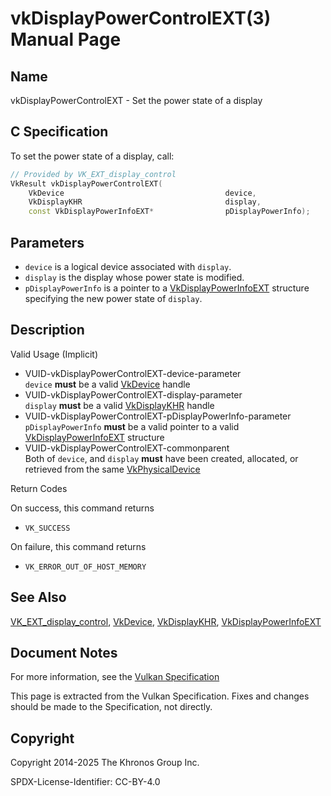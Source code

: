 # vkDisplayPowerControlEXT(3) Manual Page

## Name

vkDisplayPowerControlEXT - Set the power state of a display



## [](#_c_specification)C Specification

To set the power state of a display, call:

```c++
// Provided by VK_EXT_display_control
VkResult vkDisplayPowerControlEXT(
    VkDevice                                    device,
    VkDisplayKHR                                display,
    const VkDisplayPowerInfoEXT*                pDisplayPowerInfo);
```

## [](#_parameters)Parameters

- `device` is a logical device associated with `display`.
- `display` is the display whose power state is modified.
- `pDisplayPowerInfo` is a pointer to a [VkDisplayPowerInfoEXT](https://registry.khronos.org/vulkan/specs/latest/man/html/VkDisplayPowerInfoEXT.html) structure specifying the new power state of `display`.

## [](#_description)Description

Valid Usage (Implicit)

- [](#VUID-vkDisplayPowerControlEXT-device-parameter)VUID-vkDisplayPowerControlEXT-device-parameter  
  `device` **must** be a valid [VkDevice](https://registry.khronos.org/vulkan/specs/latest/man/html/VkDevice.html) handle
- [](#VUID-vkDisplayPowerControlEXT-display-parameter)VUID-vkDisplayPowerControlEXT-display-parameter  
  `display` **must** be a valid [VkDisplayKHR](https://registry.khronos.org/vulkan/specs/latest/man/html/VkDisplayKHR.html) handle
- [](#VUID-vkDisplayPowerControlEXT-pDisplayPowerInfo-parameter)VUID-vkDisplayPowerControlEXT-pDisplayPowerInfo-parameter  
  `pDisplayPowerInfo` **must** be a valid pointer to a valid [VkDisplayPowerInfoEXT](https://registry.khronos.org/vulkan/specs/latest/man/html/VkDisplayPowerInfoEXT.html) structure
- [](#VUID-vkDisplayPowerControlEXT-commonparent)VUID-vkDisplayPowerControlEXT-commonparent  
  Both of `device`, and `display` **must** have been created, allocated, or retrieved from the same [VkPhysicalDevice](https://registry.khronos.org/vulkan/specs/latest/man/html/VkPhysicalDevice.html)

Return Codes

On success, this command returns

- `VK_SUCCESS`

On failure, this command returns

- `VK_ERROR_OUT_OF_HOST_MEMORY`

## [](#_see_also)See Also

[VK\_EXT\_display\_control](https://registry.khronos.org/vulkan/specs/latest/man/html/VK_EXT_display_control.html), [VkDevice](https://registry.khronos.org/vulkan/specs/latest/man/html/VkDevice.html), [VkDisplayKHR](https://registry.khronos.org/vulkan/specs/latest/man/html/VkDisplayKHR.html), [VkDisplayPowerInfoEXT](https://registry.khronos.org/vulkan/specs/latest/man/html/VkDisplayPowerInfoEXT.html)

## [](#_document_notes)Document Notes

For more information, see the [Vulkan Specification](https://registry.khronos.org/vulkan/specs/latest/html/vkspec.html#vkDisplayPowerControlEXT)

This page is extracted from the Vulkan Specification. Fixes and changes should be made to the Specification, not directly.

## [](#_copyright)Copyright

Copyright 2014-2025 The Khronos Group Inc.

SPDX-License-Identifier: CC-BY-4.0